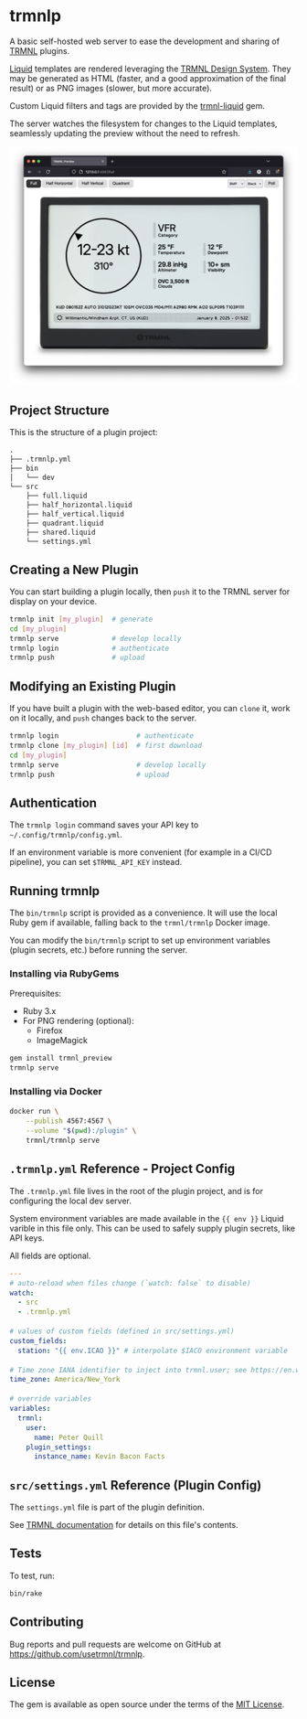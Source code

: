 # trmnlp

A basic self-hosted web server to ease the development and sharing of [TRMNL](https://usetrmnl.com/) plugins.

[Liquid](https://shopify.github.io/liquid/) templates are rendered leveraging the [TRMNL Design System](https://usetrmnl.com/framework). They may be generated as HTML (faster, and a good approximation of the final result) or as PNG images (slower, but more accurate).

Custom Liquid filters and tags are provided by the [trmnl-liquid](https://github.com/usetrmnl/trmnl-liquid) gem.

The server watches the filesystem for changes to the Liquid templates, seamlessly updating the preview without the need to refresh.

![Screenshot](docs/preview.png)

## Project Structure

This is the structure of a plugin project:

```
.
├── .trmnlp.yml
├── bin
│   └── dev
└── src
    ├── full.liquid
    ├── half_horizontal.liquid
    ├── half_vertical.liquid
    ├── quadrant.liquid
    ├── shared.liquid
    └── settings.yml
```

## Creating a New Plugin

You can start building a plugin locally, then `push` it to the TRMNL server for display on your device.

```sh
trmnlp init [my_plugin]  # generate
cd [my_plugin]
trmnlp serve             # develop locally
trmnlp login             # authenticate
trmnlp push              # upload
```

## Modifying an Existing Plugin

If you have built a plugin with the web-based editor, you can `clone` it, work on it locally, and `push` changes back to the server.

```sh
trmnlp login                   # authenticate
trmnlp clone [my_plugin] [id]  # first download
cd [my_plugin]
trmnlp serve                   # develop locally
trmnlp push                    # upload
```

## Authentication

The `trmnlp login` command saves your API key to `~/.config/trmnlp/config.yml`.

If an environment variable is more convenient (for example in a CI/CD pipeline), you can set `$TRMNL_API_KEY` instead.

## Running trmnlp

The `bin/trmnlp` script is provided as a convenience. It will use the local Ruby gem if available, falling back to the `trmnl/trmnlp` Docker image.

You can modify the `bin/trmnlp` script to set up environment variables (plugin secrets, etc.) before running the server.

### Installing via RubyGems

Prerequisites:

- Ruby 3.x
- For PNG rendering (optional):
  - Firefox
  - ImageMagick

```sh
gem install trmnl_preview
trmnlp serve
```

### Installing via Docker

```sh
docker run \
    --publish 4567:4567 \
    --volume "$(pwd):/plugin" \
    trmnl/trmnlp serve
```

## `.trmnlp.yml` Reference - Project Config

The `.trmnlp.yml` file lives in the root of the plugin project, and is for configuring the local dev server.

System environment variables are made available in the `{{ env }}` Liquid varible in this file only. This can be used to safely
supply plugin secrets, like API keys.

All fields are optional.

```yaml
---
# auto-reload when files change (`watch: false` to disable)
watch:
  - src
  - .trmnlp.yml

# values of custom fields (defined in src/settings.yml)
custom_fields:
  station: "{{ env.ICAO }}" # interpolate $IACO environment variable

# Time zone IANA identifier to inject into trmnl.user; see https://en.wikipedia.org/wiki/List_of_tz_database_time_zones
time_zone: America/New_York

# override variables
variables:
  trmnl:
    user:
      name: Peter Quill
    plugin_settings:
      instance_name: Kevin Bacon Facts

```

## `src/settings.yml` Reference (Plugin Config)

The `settings.yml` file is part of the plugin definition. 

See [TRMNL documentation](https://help.usetrmnl.com/en/articles/10542599-importing-and-exporting-private-plugins#h_581fb988f0) for details on this file's contents.


## Tests

To test, run:

```sh
bin/rake
```

## Contributing

Bug reports and pull requests are welcome on GitHub at https://github.com/usetrmnl/trmnlp.

## License

The gem is available as open source under the terms of the [MIT License](https://opensource.org/licenses/MIT).
